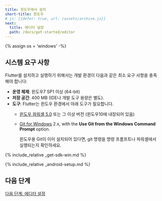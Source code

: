 ```yaml
---
title: 윈도우에서 설치
short-title: 윈도우
# js: [{defer: true, url: /assets/archive.js}]
next:
  title: 에디터 설정
  path: /docs/get-started/editor
---
```


{% assign os = 'windows' -%}

## 시스템 요구 사항

Flutter를 설치하고 실행하기 위해서는 개발 환경이 다음과 같은 최소 요구 사항을 충족해야 합니다:

- **운영 체제**: 윈도우7 SP1 이상 (64-bit)
- **저장 공간**: 400 MB (IDE나 개발 도구 용량은 별도).
- **도구**: Flutter는 윈도우 환경에서 아래 도구가 필요합니다.
  - [윈도우 파워셸 5.0][] 또는 그 이상 버전 (윈도우10에 내장되어 있음)
  - [Git for Windows][] 2.x, with the **Use Git from the Windows Command Prompt** option.

     윈도우용 Git이 이미 설치되어 있다면, git 명령을 명령 프롬프트나 파워셸에서 실행되는지 확인하세요.

{% include_relative _get-sdk-win.md %}

{% include_relative _android-setup.md %}

## 다음 단계

[다음 단계: 에디터 설정](/docs/get-started/editor)

[Git for Windows]: https://git-scm.com/download/win
[윈도우 파워셸 5.0]: https://docs.microsoft.com/en-us/powershell/scripting/setup/installing-windows-powershell
